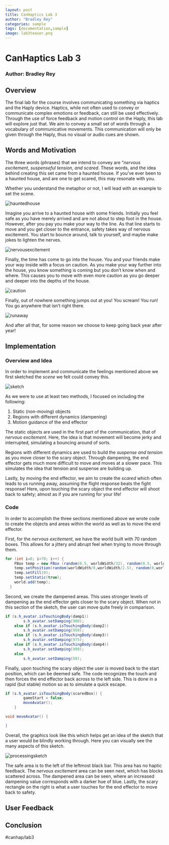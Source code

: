 ```yaml
---
layout: post
title: CanHaptics Lab 3
author: "Bradley Rey"
categories: sample
tags: [documentation,sample]
image: lab3teaser.png
---
```


# CanHaptics Lab 3
### Author: Bradley Rey

## Overview
The final lab for the course involves communicating something via haptics and the Haply device. Haptics, while not often used to convey or communicate complex emotions or feedback, can still be used effectively. Through the use of force feedback and motion control on the Haply, this lab will explore just that. We aim to convey a small set of words through a vocabulary of communicative movements. This communication will only be given through the Haply, thus no visual or audio cues are shown.

## Words and Motivation
The three words (phrases) that we intend to convey are “_nervous excitement, suspenseful tension, and scared_. These words, and the idea behind creating this set came from a haunted house. If you’ve ever been to a haunted house, and are one to get scared, this may resonate with you.

Whether you understand the metaphor or not, I will lead with an example to set the scene. 

![hauntedhouse](https://raw.githubusercontent.com/bradleyrrr/bradleyrrr.github.io/gh-pages/assets/img/hauntedhouse.gif)

Imagine you arrive to a haunted house with some friends. Initially you feel safe as you have merely arrived and are not about to step foot in the house. However, after you pay you make your way to the line. As that line starts to move and you get closer to the entrance, safety takes way of nervous excitement. You start to bounce around, talk to yourself, and maybe make jokes to lighten the nerves.

![nervousexcitement](https://raw.githubusercontent.com/bradleyrrr/bradleyrrr.github.io/gh-pages/assets/img/ne.gif)

Finally, the time has come to go into the house. You and your friends make your way inside with a focus on caution. As you make your way further into the house, you know something is coming but you don’t know when and where. This causes you to move with even more caution as you go deeper and deeper into the depths of the house. 

![caution](https://raw.githubusercontent.com/bradleyrrr/bradleyrrr.github.io/gh-pages/assets/img/caution.gif)

Finally, out of nowhere something jumps out at you! You scream! You run! You go anywhere that isn’t right there.

![runaway](https://raw.githubusercontent.com/bradleyrrr/bradleyrrr.github.io/gh-pages/assets/img/runaway2.gif)

And after all that, for some reason we choose to keep going back year after year!

## Implementation
### Overview and Idea
In order to implement and communicate the feelings mentioned above we first sketched the _scene_ we felt could convey this. 

![sketch](https://raw.githubusercontent.com/bradleyrrr/bradleyrrr.github.io/gh-pages/assets/img/sketch.png)

As we were to use at least two methods, I focused on including the following:
1. Static (non-moving) objects
2. Regions with different dynamics (dampening)
3. Motion guidance of the end effector

The static objects are used in the first part of the communication, that of _nervous excitement_. Here, the idea is that movement will become jerky and interrupted, simulating a bouncing around of sorts.

Regions with different dynamics are used to build the _suspense and tension_ as you move closer to the scary object. Through dampening, the end effector gets much more difficult to move and moves at a slower pace. This simulates the idea that tension and suspense are building up.

Lastly, by moving the end effector, we aim to create the _scared_ which often leads to us running away, assuming the flight response beats the fight response! Here, upon touching the scary object the end effector will shoot back to safety; almost as if you are running for your life!

### Code
In order to accomplish the three sections mentioned above we wrote code to create the objects and areas within the world as well as to move the end effector.

First, for the _nervous excitement_, we have the world built with 70 random boxes. This allows for a jittery and abrupt feel when trying to move through them.

```java
for (int i=0; i<70; i++) {
    FBox temp = new FBox (random(0.5, worldWidth/32), random(0.5, worldHeight/32));
    temp.setPosition(random(worldWidth/8,worldWidth/2.5), random(0,worldHeight));
    temp.setFill(0);
    temp.setStatic(true);
    world.add(temp);
  }
```

Second, we create the dampened areas. This uses stronger levels of dampening as the end effector gets closer to the scary object. When not in this section of the sketch, the user can move quite freely in comparison.

```java
if (s.h_avatar.isTouchingBody(damp1))
        s.h_avatar.setDamping(900);  
    else if (s.h_avatar.isTouchingBody(damp2))
        s.h_avatar.setDamping(950); 
    else if (s.h_avatar.isTouchingBody(damp3))
        s.h_avatar.setDamping(975);    
    else if (s.h_avatar.isTouchingBody(damp4))
        s.h_avatar.setDamping(990);
    else 
        s.h_avatar.setDamping(50);
```

Finally, upon touching the scary object the user is moved back to the start position, which can be deemed safe. The code recognizes the touch and then forces the end effector back across to the left side. This is done in a rapid (but stable) motion so as to simulate a quick escape.

```java
if (s.h_avatar.isTouchingBody(scaredBox)) {
        gameStart = false;
        moveAvatar();
    }

void moveAvatar() {

}
```

Overall, the graphics look like this which helps get an idea of the sketch that a user would be blindly working through. Here you can visually see the many aspects of this sketch. 

![processingsketch](https://raw.githubusercontent.com/bradleyrrr/bradleyrrr.github.io/gh-pages/assets/img/processingsketch.png)

The safe area is to the left of the leftmost black bar. This area has no haptic feedback. The _nervous excitement_ area can be seen next, which has blocks scattered across. The dampened area can be seen, where an increased dampening value corresponds with a darker hue of blue. Lastly, the scary rectangle on the right is what a user touches for the end effector to move back to safety.



## User Feedback

## Conclusion

#canhap/lab3
